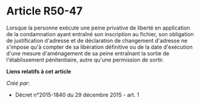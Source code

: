 # Article R50-47

Lorsque la personne exécute une peine privative de liberté en application de la condamnation ayant entraîné son inscription
au fichier, son obligation de justification d'adresse et de déclaration de changement d'adresse ne s'impose qu'à compter de
sa libération définitive ou de la date d'exécution d'une mesure d'aménagement de sa peine entraînant la sortie de
l'établissement pénitentiaire, autre qu'une permission de sortir.

**Liens relatifs à cet article**

_Créé par_:

  - Décret n°2015-1840 du 29 décembre 2015 - art. 1
